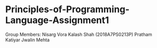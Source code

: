 # Principles-of-Programming-Language-Assignment1

Group Members:
Nisarg Vora 
Kalash Shah (2018A7PS0213P)
Pratham Katiyar
Jwalin Mehta

